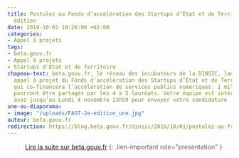 ```yaml
---
title: Postulez au Fonds d’accélération des Startups d’État et de Territoire ! - 2e
  édition
date: 2019-10-01 10:26:00 +02:00
categories:
- Appel à projets
tags:
- beta.gouv.fr
- Appel à projets
- Startups d'Etat et de Territoire
chapeau-text: beta.gouv.fr, le réseau des incubateurs de la DINSIC, lance le deuxième
  appel à projet du Fonds d’accélération des Startups d’État et de Territoire (FAST),
  qui co-financera l’accélération de services publics numériques. 1 million d’euros
  pourront être partagés par les 4 à 5 lauréats. Votre équipe est intéressée ? Vous
  avez jusqu’au Lundi 4 novembre 23h59 pour envoyer votre candidature !
une-ou-diaporama:
- image: "/uploads/FAST-2e-edition_une.jpg"
auteur: beta.gouv.fr
redirection: https://blog.beta.gouv.fr/dinsic/2019/10/01/postulez-au-fonds-d-acceleration-des-startups-d-etat-2eme-edition/
---
```


> [Lire la suite sur beta.gouv.fr](https://blog.beta.gouv.fr/dinsic/2019/10/01/postulez-au-fonds-d-acceleration-des-startups-d-etat-2eme-edition/)
{: .lien-important role="presentation" }

